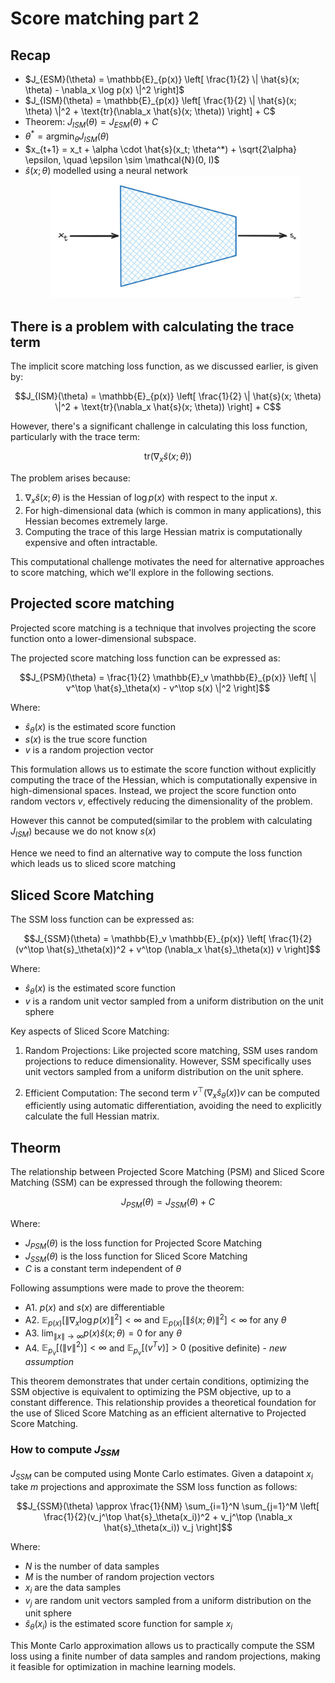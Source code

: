 # Score matching part 2
## Recap
- $J_{ESM}(\theta) = \mathbb{E}_{p(x)} \left[ \frac{1}{2} \| \hat{s}(x; \theta) - \nabla_x \log p(x) \|^2 \right]$
- $J_{ISM}(\theta) = \mathbb{E}_{p(x)} \left[ \frac{1}{2} \| \hat{s}(x; \theta) \|^2 + \text{tr}(\nabla_x \hat{s}(x; \theta)) \right] + C$
- Theorem: $J_{ISM}(\theta) = J_{ESM}(\theta) + C$
- $\theta^* = \mathop{\arg \min}_{\theta} J_{ISM}(\theta)$
- $x_{t+1} = x_t + \alpha \cdot \hat{s}(x_t; \theta^*) + \sqrt{2\alpha} \epsilon, \quad \epsilon \sim \mathcal{N}(0, I)$
- $\hat{s}(x; \theta)$ modelled using a neural network
  <div style="text-align: center;"><img src="https://raw.githubusercontent.com/victor-explore/ADRL-Notes/refs/heads/main/39.JPG" alt="Image Description" width="400" height="auto"/></div> 

## There is a problem with calculating the trace term
The implicit score matching loss function, as we discussed earlier, is given by:

$$J_{ISM}(\theta) = \mathbb{E}_{p(x)} \left[ \frac{1}{2} \| \hat{s}(x; \theta) \|^2 + \text{tr}(\nabla_x \hat{s}(x; \theta)) \right] + C$$

However, there's a significant challenge in calculating this loss function, particularly with the trace term:

$$\text{tr}(\nabla_x \hat{s}(x; \theta))$$

The problem arises because:

1. $\nabla_x \hat{s}(x; \theta)$ is the Hessian of $\log p(x)$ with respect to the input $x$.
2. For high-dimensional data (which is common in many applications), this Hessian becomes extremely large.
3. Computing the trace of this large Hessian matrix is computationally expensive and often intractable.

This computational challenge motivates the need for alternative approaches to score matching, which we'll explore in the following sections.

## Projected score matching
Projected score matching is a technique that involves projecting the score function onto a lower-dimensional subspace.

The projected score matching loss function can be expressed as:

$$J_{PSM}(\theta) = \frac{1}{2} \mathbb{E}_v \mathbb{E}_{p(x)} \left[ \| v^\top \hat{s}_\theta(x) - v^\top s(x) \|^2 \right]$$

Where:
- $\hat{s}_\theta(x)$ is the estimated score function
- $s(x)$ is the true score function
- $v$ is a random projection vector

This formulation allows us to estimate the score function without explicitly computing the trace of the Hessian, which is computationally expensive in high-dimensional spaces. Instead, we project the score function onto random vectors $v$, effectively reducing the dimensionality of the problem.

However this cannot be computed(similar to the problem with calculating $J_{ISM}$) because we do not know $s(x)$

Hence we need to find an alternative way to compute the loss function which leads us to sliced score matching


## Sliced Score Matching


The SSM loss function can be expressed as:

$$J_{SSM}(\theta) = \mathbb{E}_v \mathbb{E}_{p(x)} \left[ \frac{1}{2}(v^\top \hat{s}_\theta(x))^2 + v^\top (\nabla_x \hat{s}_\theta(x)) v \right]$$

Where:
- $\hat{s}_\theta(x)$ is the estimated score function
- $v$ is a random unit vector sampled from a uniform distribution on the unit sphere

Key aspects of Sliced Score Matching:

1. Random Projections: Like projected score matching, SSM uses random projections to reduce dimensionality. However, SSM specifically uses unit vectors sampled from a uniform distribution on the unit sphere.

2. Efficient Computation: The second term $v^\top (\nabla_x \hat{s}_\theta(x)) v$ can be computed efficiently using automatic differentiation, avoiding the need to explicitly calculate the full Hessian matrix.

## Theorm

The relationship between Projected Score Matching (PSM) and Sliced Score Matching (SSM) can be expressed through the following theorem:

$$J_{PSM}(\theta) = J_{SSM}(\theta) + C$$

Where:
- $J_{PSM}(\theta)$ is the loss function for Projected Score Matching
- $J_{SSM}(\theta)$ is the loss function for Sliced Score Matching
- $C$ is a constant term independent of $\theta$

Following assumptions were made to prove the theorem:

- A1. $p(x)$ and $s(x)$ are differentiable
- A2. $\mathbb{E}_{p(x)}[\|\nabla_x \log p(x)\|^2] < \infty$ and $\mathbb{E}_{p(x)}[\|\hat{s}(x; \theta)\|^2] < \infty$ for any $\theta$
- A3. $\lim_{\|x\| \to \infty} p(x)\hat{s}(x; \theta) = 0$ for any $\theta$
- A4. $\mathbb{E}_{p_v}[(\|v\|^2)] < \infty$ and $\mathbb{E}_{p_v}[(v^Tv)] > 0$ (positive definite) - *new assumption*

This theorem demonstrates that under certain conditions, optimizing the SSM objective is equivalent to optimizing the PSM objective, up to a constant difference. This relationship provides a theoretical foundation for the use of Sliced Score Matching as an efficient alternative to Projected Score Matching.


### How to compute $J_{SSM}$
$J_{SSM}$ can be computed using Monte Carlo estimates. Given a datapoint ${x_i}$ take $m$ projections and approximate the SSM loss function as follows:

$$J_{SSM}(\theta) \approx \frac{1}{NM} \sum_{i=1}^N \sum_{j=1}^M \left[ \frac{1}{2}(v_j^\top \hat{s}_\theta(x_i))^2 + v_j^\top (\nabla_x \hat{s}_\theta(x_i)) v_j \right]$$

Where:
- $N$ is the number of data samples
- $M$ is the number of random projection vectors
- $x_i$ are the data samples
- $v_j$ are random unit vectors sampled from a uniform distribution on the unit sphere
- $\hat{s}_\theta(x_i)$ is the estimated score function for sample $x_i$

This Monte Carlo approximation allows us to practically compute the SSM loss using a finite number of data samples and random projections, making it feasible for optimization in machine learning models.



